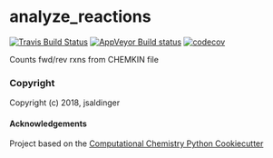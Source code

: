 analyze_reactions
==============================
[//]: # (Badges)
[![Travis Build Status](https://travis-ci.org/REPLACE_WITH_OWNER_ACCOUNT/analyze_reactions.png)](https://travis-ci.org/REPLACE_WITH_OWNER_ACCOUNT/analyze_reactions)
[![AppVeyor Build status](https://ci.appveyor.com/api/projects/status/REPLACE_WITH_APPVEYOR_LINK/branch/master?svg=true)](https://ci.appveyor.com/project/REPLACE_WITH_OWNER_ACCOUNT/analyze_reactions/branch/master)
[![codecov](https://codecov.io/gh/REPLACE_WITH_OWNER_ACCOUNT/analyze_reactions/branch/master/graph/badge.svg)](https://codecov.io/gh/REPLACE_WITH_OWNER_ACCOUNT/analyze_reactions/branch/master)

Counts fwd/rev rxns from CHEMKIN file

### Copyright

Copyright (c) 2018, jsaldinger


#### Acknowledgements
 
Project based on the 
[Computational Chemistry Python Cookiecutter](https://github.com/choderalab/cookiecutter-python-comp-chem)
